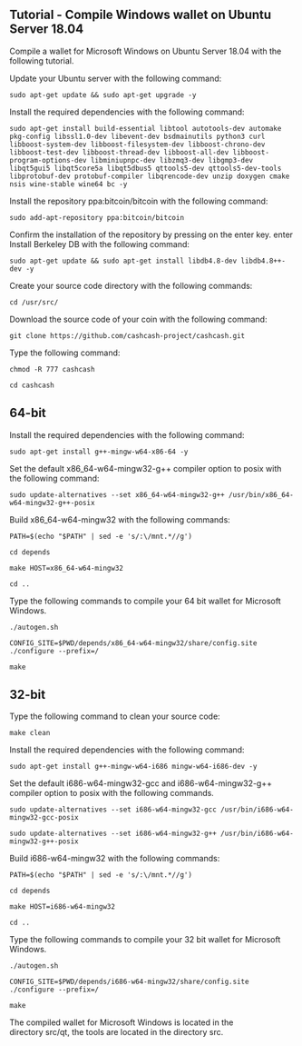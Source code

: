 ## Tutorial - Compile Windows wallet on Ubuntu Server 18.04
Compile a wallet for Microsoft Windows on Ubuntu Server 18.04 with the following tutorial.

Update your Ubuntu server with the following command:

`sudo apt-get update && sudo apt-get upgrade -y`


Install the required dependencies with the following command:

`sudo apt-get install build-essential libtool autotools-dev automake pkg-config libssl1.0-dev libevent-dev bsdmainutils python3 curl libboost-system-dev libboost-filesystem-dev libboost-chrono-dev libboost-test-dev libboost-thread-dev libboost-all-dev libboost-program-options-dev libminiupnpc-dev libzmq3-dev libgmp3-dev libqt5gui5 libqt5core5a libqt5dbus5 qttools5-dev qttools5-dev-tools libprotobuf-dev protobuf-compiler libqrencode-dev unzip doxygen cmake nsis wine-stable wine64 bc -y`


Install the repository ppa:bitcoin/bitcoin with the following command:

`sudo add-apt-repository ppa:bitcoin/bitcoin`


Confirm the installation of the repository by pressing on the enter key. enter
Install Berkeley DB with the following command:

`sudo apt-get update && sudo apt-get install libdb4.8-dev libdb4.8++-dev -y`


Create your source code directory with the following commands:


`cd /usr/src/`



Download the source code of your coin with the following command:

`git clone https://github.com/cashcash-project/cashcash.git`


Type the following command:

`chmod -R 777 cashcash`

`cd cashcash`


## 64-bit


Install the required dependencies with the following command:

`sudo apt-get install g++-mingw-w64-x86-64 -y`


Set the default x86_64-w64-mingw32-g++ compiler option to posix with the following command:

`sudo update-alternatives --set x86_64-w64-mingw32-g++ /usr/bin/x86_64-w64-mingw32-g++-posix`


Build x86_64-w64-mingw32 with the following commands:

`PATH=$(echo "$PATH" | sed -e 's/:\/mnt.*//g')`

`cd depends`

`make HOST=x86_64-w64-mingw32`

`cd ..`



Type the following commands to compile your 64 bit wallet for Microsoft Windows.

`./autogen.sh`

`CONFIG_SITE=$PWD/depends/x86_64-w64-mingw32/share/config.site ./configure --prefix=/`

`make`



## 32-bit


Type the following command to clean your source code:

`make clean`


Install the required dependencies with the following command:

`sudo apt-get install g++-mingw-w64-i686 mingw-w64-i686-dev -y`


Set the default i686-w64-mingw32-gcc and i686-w64-mingw32-g++ compiler option to posix with the following commands.

`sudo update-alternatives --set i686-w64-mingw32-gcc /usr/bin/i686-w64-mingw32-gcc-posix`

`sudo update-alternatives --set i686-w64-mingw32-g++ /usr/bin/i686-w64-mingw32-g++-posix`



Build i686-w64-mingw32 with the following commands:

`PATH=$(echo "$PATH" | sed -e 's/:\/mnt.*//g')`

`cd depends`

`make HOST=i686-w64-mingw32`

`cd ..`



Type the following commands to compile your 32 bit wallet for Microsoft Windows.


`./autogen.sh`

`CONFIG_SITE=$PWD/depends/i686-w64-mingw32/share/config.site ./configure --prefix=/`

`make`



The compiled wallet for Microsoft Windows is located in the directory src/qt, the tools are located in the directory src.
